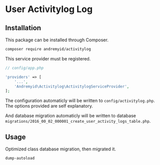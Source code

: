# User Activitylog Log

## Installation

This package can be installed through Composer.
```bash
composer require andremyid/activitylog
```

This service provider must be registered.
```php
// config/app.php

'providers' => [
    '...',
    'Andremyid\Activitylog\ActivitylogServiceProvider',
];
```

The configuration automaticly will be written to  ```config/activitylog.php```. The options provided are self explanatory.

And database migration automaticly will be written to database  ```migrations/2016_00_02_000001_create_user_activity_logs_table.php```.

## Usage

Optimized class database migration, then migrated it.
```bash
dump-autoload
```
